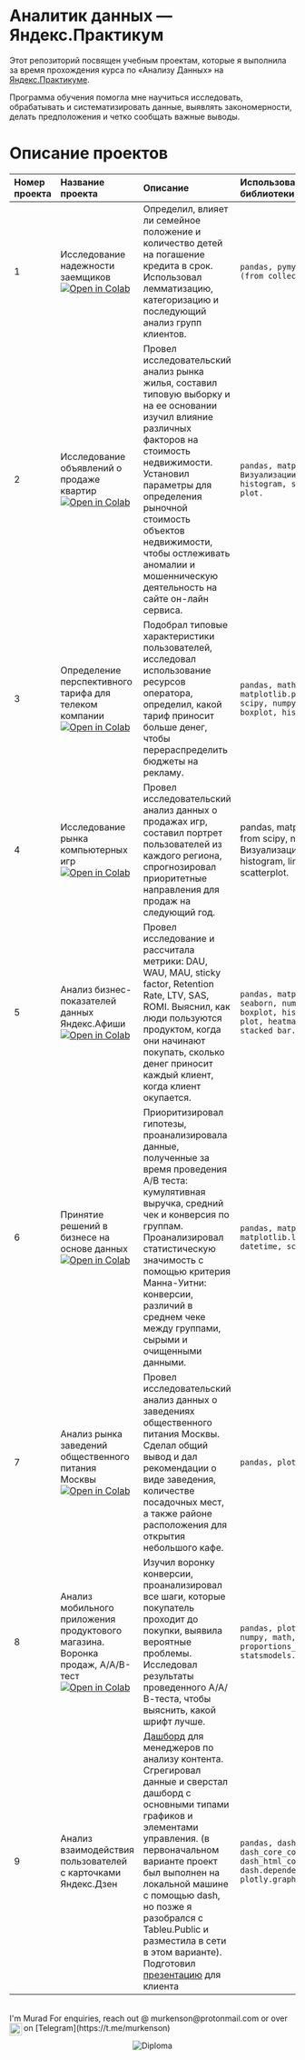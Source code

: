 # Аналитик данных — Яндекс.Практикум

Этот репозиторий посвящен учебным проектам, которые я выполнила за время прохождения курса по «Анализу Данных» на [Яндекс.Практикуме](https://praktikum.yandex.ru/data-analyst/).




Программа обучения помогла мне научиться исследовать, обрабатывать и систематизировать данные, выявлять закономерности, делать предположения и четко сообщать важные выводы.

# Описание проектов

Номер проекта| Название проекта| Описание| Использованные библиотеки
:---------------|:-------------------|:---------------------------------------|:---------------------------
1|Исследование надежности заемщиков [![Open in Colab](https://colab.research.google.com/assets/colab-badge.svg)](https://colab.research.google.com/drive/14KW8ymCNu3t70-ySzsKXUANXgXJiGyTy?usp=sharing)| Определил, влияет ли семейное положение и количество детей на погашение кредита в срок. Использовал лемматизацию, категоризацию и последующий анализ групп клиентов.| ```pandas, pymystem3, Counter (from collections).```
2|Исследование объявлений о продаже квартир [![Open in Colab](https://colab.research.google.com/assets/colab-badge.svg)](https://colab.research.google.com/drive/1nPwTk8VQ-Ui7CEwn-dH_7wu4bZ8jDflC?usp=sharing)|Провел исследовательский анализ рынка жилья, составил типовую выборку и на ее основании изучил влияние различных факторов на стоимость недвижимости. Установил параметры для определения рыночной стоимость объектов недвижимости, чтобы остлеживать аномалии и мошенническую деятельность на сайте он-лайн сервиса.|```pandas, matplotlib.pyplot. Визуализации: boxplot, histogram, scatterplot, line plot.```
3|Определение перспективного тарифа для телеком компании [![Open in Colab](https://colab.research.google.com/assets/colab-badge.svg)](https://colab.research.google.com/drive/1LUwULQqgzBfSf2tEKeQsZMnJr6Q5XXXn?usp=sharing)| Подобрал типовые характеристики пользователей, исследовал использование ресурсов оператора, определил, какой тариф приносит больше денег, чтобы перераспределить бюджеты на рекламу.|```pandas, math, matplotlib.pyplot, stats from scipy, numpy. Визуализации: boxplot, histogram.```
4|Исследование рынка компьютерных игр [![Open in Colab](https://colab.research.google.com/assets/colab-badge.svg)](https://colab.research.google.com/drive/1M1cVfj_ohYZmdevLL6cL9YJsxnLv1hR7?usp=sharing)|Провел исследовательский анализ данных о продажах игр, составил портрет пользователей из каждого региона, спрогнозировал приоритетные направления для продаж на следующий год.|pandas, matplotlib.pyplot, stats from scipy, numpy. Визуализации: boxplot, histogram, line plot, group bar, scatterplot.
5|Анализ бизнес-показателей данных Яндекс.Афиши [![Open in Colab](https://colab.research.google.com/assets/colab-badge.svg)](https://colab.research.google.com/drive/1-orOjzhjUZ33cP_CkBOzFUs3o57ejR5T?usp=sharing)|Провел исследование и рассчитала метрики: DAU, WAU, MAU, sticky factor, Retention Rate, LTV, SAS, ROMI. Выяснил, как люди пользуются продуктом, когда они начинают покупать, сколько денег приносит каждый клиент, когда клиент окупается.|```pandas, matplotlib.pyplot, seaborn, numpy. Визуализации: boxplot, histogram, line plot, heatmap, group bar, stacked bar.```
6|Принятие решений в бизнесе на основе данных [![Open in Colab](https://colab.research.google.com/assets/colab-badge.svg)](https://colab.research.google.com/drive/1O2gh4vlv6X1uC7f0j2P3IObbW5x6Zv3I?usp=sharing)|Приоритизировал гипотезы, проанализировала данные, полученные за время проведения А/В теста: кумулятивная выручка, средний чек и конверсия по группам. Проанализировал статистическую значимость с помощью критерия Манна-Уитни: конверсии, различий в среднем чеке между группами, сырыми и очищенными данными.|```pandas, matplotlib.pyplot, matplotlib.lines, numpy, datetime, scipy.stats.```
7|Анализ рынка заведений общественного питания Москвы [![Open in Colab](https://colab.research.google.com/assets/colab-badge.svg)](https://colab.research.google.com/drive/1lgMe1H6klw4H36xODGdAahA3t4G0XzVJ?usp=sharing)|Провел исследовательский анализ данных о заведениях общественного питания Москвы. Cделал общий вывод и дал рекомендации о виде заведения, количестве посадочных мест, а также районе расположения для открытия небольшого кафе.|```pandas, plotly.express, re.```
8|Анализ мобильного приложения продуктового магазина. Воронка продаж, А/А/В-тест[![Open in Colab](https://colab.research.google.com/assets/colab-badge.svg)](https://colab.research.google.com/drive/11J8bFPJjdfLRGACDlNroONI4UMZvH-7D?usp=sharing)|Изучил воронку конверсии, проанализировал все шаги, которые покупатель проходит до покупки, выявила вероятные проблемы. Исследовал результаты проведенного А/А/В-теста, чтобы выяснить, какой шрифт лучше.|```pandas, plotly.express, numpy, math, proportions_ztest from statsmodels.stats.proportion.```
9|Анализ взаимодействия пользователей с карточками Яндекс.Дзен|[Дашборд](https://public.tableau.com/app/profile/murad1841/viz/YandexZenAnalysisDashboard_16231755621970/sheet0) для менеджеров по анализу контента. Сгрегировал данные и сверстал дашборд с основными типами графиков и элементами управления. (в первоначальном варианте проект был выполнен на локальной машине с помощью dash, но позже я разобрался с Tableu.Public и разместила в сети в этом варианте). Подготовил [презентацию](https://docs.google.com/presentation/d/1-edFpQyjorAYpj0njkRX8cKD4uhDusc-IeCTPQybPAc/edit?usp=sharing) для клиента|```pandas, dash, dash_core_components, dash_html_components, dash.dependencies, datetime, plotly.graph_objs.```




<br>
<span align="center">
I'm Murad  
<span align="center">
For enquiries, reach out @ murkenson@protonmail.com or over on [Telegram](https://t.me/murkenson) 

</a>
<a href="https://twitter.com/abhisheknaiidu">
  <img align="left" alt="Abhishek Naidu | Twitter" width="22px" src="https://raw.githubusercontent.com/peterthehan/peterthehan/master/assets/twitter.svg" />
</a>
  
![Diploma](https://drive.google.com/uc?export=view&id=1tFv6hM0jwUZlhKNiAZD-P7JuHNaPhx6D)

</span>


